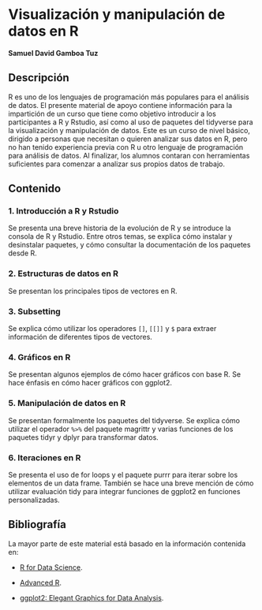 
# Visualización y manipulación de datos en R
**Samuel David Gamboa Tuz**

## Descripción

R es uno de los lenguajes de programación más populares para el análisis de datos.
El presente material de apoyo contiene información para la impartición de un curso
que tiene como objetivo introducir a los participantes a R y Rstudio, así como al
uso de paquetes del tidyverse para la visualización y manipulación de datos. Este
es un curso de nivel básico, dirigido a personas que necesitan o quieren analizar
sus datos en R, pero no han tenido experiencia previa con R u otro lenguaje
de programación para análisis de datos. Al finalizar, los alumnos contaran con
herramientas suficientes para comenzar a analizar sus propios datos de trabajo.

## Contenido

### 1. Introducción a R y Rstudio
Se presenta una breve historia de la evolución de R y se introduce la consola
de R y Rstudio. Entre otros temas, se explica cómo instalar y desinstalar paquetes,
y cómo consultar la documentación de los paquetes desde R.

### 2. Estructuras de datos en R
Se presentan los principales tipos de vectores en R.

### 3. Subsetting
Se explica cómo utilizar los operadores `[]`, `[[]]` y `$` para extraer información
de diferentes tipos de vectores.

### 4. Gráficos en R
Se presentan algunos ejemplos de cómo hacer gráficos con base R. Se hace énfasis
en cómo hacer gráficos con ggplot2.

### 5. Manipulación de datos en R
Se presentan formalmente los paquetes del tidyverse. Se explica cómo utilizar
el operador `%>%` del paquete magrittr y varias funciones de los paquetes
tidyr y dplyr para transformar datos.

### 6. Iteraciones en R
Se presenta el uso de for loops y el paquete purrr para iterar sobre los
elementos de un data frame. También se hace una breve mención de cómo utilizar
evaluación tidy para integrar funciones de ggplot2 en funciones personalizadas.

## Bibliografía

La mayor parte de este material está basado en la información contenida en:

+ [R for Data Science](https://r4ds.had.co.nz/).

+ [Advanced R](https://adv-r.hadley.nz/).

+ [ggplot2: Elegant Graphics for Data Analysis](https://ggplot2-book.org/).








